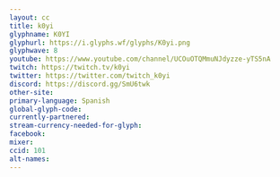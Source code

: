 ```yaml
---
layout: cc
title: k0yi
glyphname: K0YI
glyphurl: https://i.glyphs.wf/glyphs/K0yi.png
glyphwave: 8
youtube: https://www.youtube.com/channel/UCOuOTQMmuNJdyzze-yTS5nA
twitch: https://twitch.tv/k0yi
twitter: https://twitter.com/twitch_k0yi
discord: https://discord.gg/SmU6twk
other-site: 
primary-language: Spanish
global-glyph-code: 
currently-partnered: 
stream-currency-needed-for-glyph: 
facebook: 
mixer: 
ccid: 101
alt-names: 
---
```


